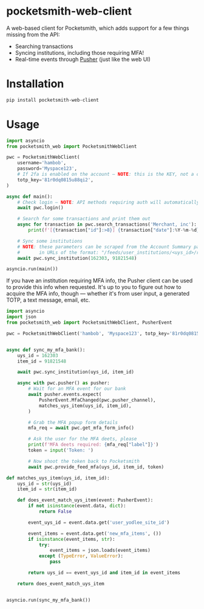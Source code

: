 # pocketsmith-web-client

A web-based client for Pocketsmith, which adds support for a few things missing from the API:

 - Searching transactions
 - Syncing institutions, including those requiring MFA!
 - Real-time events through [Pusher](https://pusher.com/) (just like the web UI)


# Installation

```bash
pip install pocketsmith-web-client
```


# Usage

```python
import asyncio
from pocketsmith_web import PocketsmithWebClient

pwc = PocketsmithWebClient(
    username='hambob',
    password='Myspace123',
    # If 2fa is enabled on the account — NOTE: this is the KEY, not a one-time code!
    totp_key='81r0dq0815u88qi2',
)

async def main():
    # Check login — NOTE: API methods requiring auth will automatically call this
    await pwc.login()

    # Search for some transactions and print them out
    async for transaction in pwc.search_transactions('Merchant, inc'):
        print(f'[{transaction["id"]:>8}] {transaction["date"]:%Y-%m-%d} ${transaction["amount"]:.2f}')

    # Sync some institutions
    # NOTE: these parameters can be scraped from the Account Summary page, 
    #       in URLs of the format: "/feeds/user_institutions/<uys_id>/refresh?item_ids%5B%5D=<item_id>
    await pwc.sync_institution(162303, 91821548)

asyncio.run(main())
```

If you have an institution requiring MFA info, the Pusher client can be used to provide this info when requested. It's up to you to figure out how to acquire the MFA info, though — whether it's from user input, a generated TOTP, a text message, email, etc.

```python
import asyncio
import json
from pocketsmith_web import PocketsmithWebClient, PusherEvent

pwc = PocketsmithWebClient('hambob', 'Myspace123', totp_key='81r0dq0815u88qi2')


async def sync_my_mfa_bank():
    uys_id = 162303
    item_id = 91821548

    await pwc.sync_institution(uys_id, item_id)

    async with pwc.pusher() as pusher:
        # Wait for an MFA event for our bank
        await pusher.events.expect(
            PusherEvent.MfaChanged(pwc.pusher_channel),
            matches_uys_item(uys_id, item_id),
        )

        # Grab the MFA popup form details
        mfa_req = await pwc.get_mfa_form_info()

        # Ask the user for the MFA deets, please
        print(f'MFA deets required: {mfa_req["label"]}')
        token = input('Token: ')

        # Now shoot the token back to Pocketsmith
        await pwc.provide_feed_mfa(uys_id, item_id, token)

def matches_uys_item(uys_id, item_id):
    uys_id = str(uys_id)
    item_id = str(item_id)

    def does_event_match_uys_item(event: PusherEvent):
        if not isinstance(event.data, dict):
            return False

        event_uys_id = event.data.get('user_yodlee_site_id')

        event_items = event.data.get('new_mfa_items', ())
        if isinstance(event_items, str):
            try:
                event_items = json.loads(event_items)
            except (TypeError, ValueError):
                pass

        return uys_id == event_uys_id and item_id in event_items

    return does_event_match_uys_item


asyncio.run(sync_my_mfa_bank())
```
